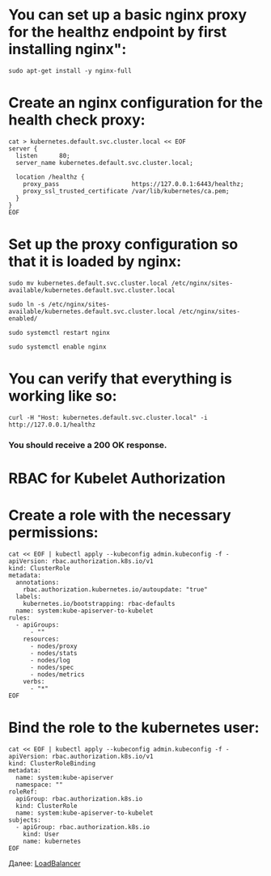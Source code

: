 # You can set up a basic nginx proxy for the healthz endpoint by first installing nginx":
~~~
sudo apt-get install -y nginx-full
~~~
# Create an nginx configuration for the health check proxy:
~~~
cat > kubernetes.default.svc.cluster.local << EOF
server {
  listen      80;
  server_name kubernetes.default.svc.cluster.local;

  location /healthz {
    proxy_pass                    https://127.0.0.1:6443/healthz;
    proxy_ssl_trusted_certificate /var/lib/kubernetes/ca.pem;
  }
}
EOF
~~~
# Set up the proxy configuration so that it is loaded by nginx:
~~~
sudo mv kubernetes.default.svc.cluster.local /etc/nginx/sites-available/kubernetes.default.svc.cluster.local
~~~
~~~
sudo ln -s /etc/nginx/sites-available/kubernetes.default.svc.cluster.local /etc/nginx/sites-enabled/
~~~
~~~
sudo systemctl restart nginx
~~~
~~~
sudo systemctl enable nginx
~~~
# You can verify that everything is working like so:
~~~
curl -H "Host: kubernetes.default.svc.cluster.local" -i http://127.0.0.1/healthz
~~~
### You should receive a 200 OK response.

# RBAC for Kubelet Authorization

# Create a role with the necessary permissions:
~~~
cat << EOF | kubectl apply --kubeconfig admin.kubeconfig -f -
apiVersion: rbac.authorization.k8s.io/v1
kind: ClusterRole
metadata:
  annotations:
    rbac.authorization.kubernetes.io/autoupdate: "true"
  labels:
    kubernetes.io/bootstrapping: rbac-defaults
  name: system:kube-apiserver-to-kubelet
rules:
  - apiGroups:
      - ""
    resources:
      - nodes/proxy
      - nodes/stats
      - nodes/log
      - nodes/spec
      - nodes/metrics
    verbs:
      - "*"
EOF
~~~
# Bind the role to the kubernetes user:
~~~
cat << EOF | kubectl apply --kubeconfig admin.kubeconfig -f -
apiVersion: rbac.authorization.k8s.io/v1
kind: ClusterRoleBinding
metadata:
  name: system:kube-apiserver
  namespace: ""
roleRef:
  apiGroup: rbac.authorization.k8s.io
  kind: ClusterRole
  name: system:kube-apiserver-to-kubelet
subjects:
  - apiGroup: rbac.authorization.k8s.io
    kind: User
    name: kubernetes
EOF
~~~

Далее: [LoadBalancer](09-loadbalancer.md)
